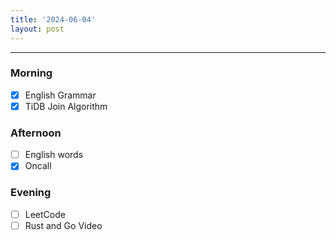 ```yaml
---
title: '2024-06-04'
layout: post
---
```


---

### Morning

- [x] English Grammar
- [x] TiDB Join Algorithm

### Afternoon

- [ ] English words
- [x] Oncall

### Evening

- [ ] LeetCode
- [ ] Rust and Go Video
